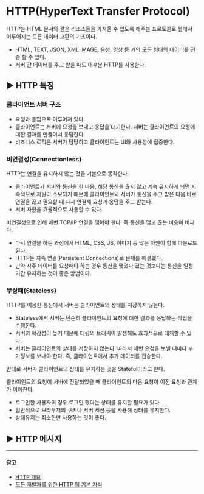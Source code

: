 # HTTP(HyperText Transfer Protocol)

HTTP는 HTML 문서와 같은 리소스들을 가져올 수 있도록 해주는 프로토콜로 웹에서 이루어지는 모든 데이터 교환의 기초이다.

- HTML, TEXT, JSON, XML IMAGE, 음성, 영상 등 거의 모든 형태의 데이터를 전송 할 수 있다.
- 서버 간 데이터를 주고 받을 때도 대부분 HTTP를 사용한다.

## ▶︎ HTTP 특징

### 클라이언트 서버 구조

- 요청과 응답으로 이루어져 있다.
- 클라이언트는 서버에 요청을 보내고 응답을 대기한다. 서버는 클라이언트의 요청에 대한 결과를 만들어서 응답한다.
- 비즈니스 로직은 서버가 담당하고 클라이언트는 UI와 사용성에 집중한다.

### 비연결성(Connectionless)

HTTP는 연결을 유지하지 않는 것을 기본으로 동작한다.

- 클라이언트가 서버와 통신을 한 다음, 해당 통신을 끊지 않고 계속 유지하게 되면 지속적으로 자원이 소모되기 때문에 클라이언트와 서버가 통신을 주고 받은 다음 바로 연결을 끊고 필요할 때 다시 연결해 요청과 응답을 주고 받는다.
- 서버 자원을 효율적으로 사용할 수 있다.

비연결성으로 인해 매번 TCP/IP 연결을 맺어야 한다. 즉 통신을 맺고 끊는 비용이 비싸다.

- 다시 연결을 하는 과정에서 HTML, CSS, JS, 이미지 등 많은 자원이 함께 다운로드된다.
- HTTP는 지속 연결(Persistent Connections)로 문제를 해결했다.
- 만약 자주 데이터를 요청해야 하는 경우 통신을 맺었다 끊는 것보다는 통신을 일정 기간 유지하는 것이 좋은 방법이다.

### 무상태(Stateless)

HTTP를 이용한 통신에서 서버는 클라이언트의 상태를 저장하지 않는다.

- Stateless에서 서버는 단순히 클라이언트의 요청에 대한 결과를 응답하는 작업을 수행한다.
- 서버의 확장성이 높기 때문에 대량의 트래픽이 발생해도 효과적으로 대처할 수 있다.
- 서버는 클라이언트의 상태를 저장하지 않는다. 따라서 매번 요청을 보낼 때마다 부가정보를 보내야 한다. 즉, 클라이언트에서 추가 데이터를 전송한다.

반대로 서버가 클라이언트의 상태를 유지하는 것을 Stateful이라고 한다.

클라이언트의 요청이 서버에 전달되었을 때 클라이언트의 다음 요청이 이전 요청과 관계가 이어진다.

- 로그인한 사용자의 경우 로그인 했다는 상태를 유지할 필요가 있다.
- 일반적으로 브라우저의 쿠키나 서버 세션 등을 사용해 상태를 유지한다.
- 상태유지는 최소한만 사용하는 것이 좋다.

## ▶︎ HTTP 메시지


---

#### 참고

- [HTTP 개요](https://developer.mozilla.org/ko/docs/Web/HTTP/Overview)
- [모든 개발자를 위한 HTTP 웹 기본 지식](https://www.inflearn.com/course/http-웹-네트워크/dashboard)